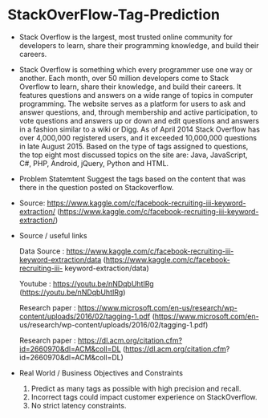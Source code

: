 # StackOverFlow-Tag-Prediction

* Stack Overflow is the largest, most trusted online community for developers to learn, share their programming knowledge, and build their
  careers.
  
* Stack Overflow is something which every programmer use one way or another. Each month, over 50 million developers come to Stack
  Overflow to learn, share their knowledge, and build their careers. It features questions and answers on a wide range of topics in computer
  programming. The website serves as a platform for users to ask and answer questions, and, through membership and active participation,
  to vote questions and answers up or down and edit questions and answers in a fashion similar to a wiki or Digg. As of April 2014 Stack
  Overflow has over 4,000,000 registered users, and it exceeded 10,000,000 questions in late August 2015. Based on the type of tags
  assigned to questions, the top eight most discussed topics on the site are: Java, JavaScript, C#, PHP, Android, jQuery, Python and HTML.

* Problem Statemtent
  Suggest the tags based on the content that was there in the question posted on Stackoverflow.

* Source: https://www.kaggle.com/c/facebook-recruiting-iii-keyword-extraction/
  (https://www.kaggle.com/c/facebook-recruiting-iii-keyword-extraction/)

* Source / useful links

  Data Source : https://www.kaggle.com/c/facebook-recruiting-iii-keyword-extraction/data (https://www.kaggle.com/c/facebook-recruiting-iii-
  keyword-extraction/data)

  Youtube : https://youtu.be/nNDqbUhtIRg (https://youtu.be/nNDqbUhtIRg)

  Research paper : https://www.microsoft.com/en-us/research/wp-content/uploads/2016/02/tagging-1.pdf (https://www.microsoft.com/en-
  us/research/wp-content/uploads/2016/02/tagging-1.pdf)

  Research paper : https://dl.acm.org/citation.cfm?id=2660970&dl=ACM&coll=DL (https://dl.acm.org/citation.cfm?
  id=2660970&dl=ACM&coll=DL)

*  Real World / Business Objectives and Constraints
    1. Predict as many tags as possible with high precision and recall.
    2. Incorrect tags could impact customer experience on StackOverflow.
    3. No strict latency constraints.
